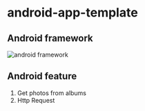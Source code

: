 # android-app-template

## Android framework

![android framework](https://github.com/weitsunglin/android-app-template/blob/main/android-stack_2x.png)


## Android feature

1. Get photos from albums
2. Http Request
